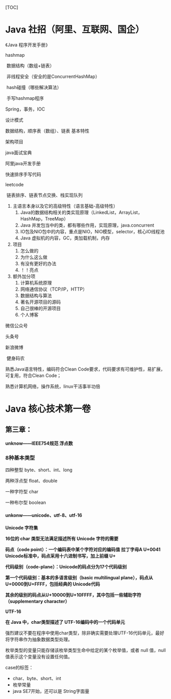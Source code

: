 [TOC]

# Java 社招（阿里、互联网、国企）

《Java 程序开发手册》

hashmap

​	数据结构（数组+链表）

​	非线程安全（安全的是ConcurrentHashMap）

​	hash碰撞（哪些解决算法）

​	手写hashmap程序



Spring，事务，IOC

设计模式

数据结构，顺序表（数组）、链表	基本特性

架构项目





java面试宝典

阿里java开发手册

快速排序手写代码

leetcode

​	链表排序、链表节点交换、栈实现队列





1. 主语言本身以及它的高级特性（语言基础-高级特性）
   1. Java的数据结构相关的类实现原理（LinkedList，ArrayList，HashMap，TreeMap）
   2. Java 并发包当中的类，都有哪些作用，实现原理，java.concurrent
   3. IO包及NIO包中的内容，重点是NIO，NIO模型，selector，核心IO线程池
   4. Java 虚拟机的内容，GC，类加载机制，内存
2. 项目
   1. 怎么做的
   2. 为什么这么做
   3. 有没有更好的办法
   4. ！！亮点
3. 额外加分项
   1. 计算机系统原理
   2. 网络通信协议（TCP/IP，HTTP）
   3. 数据结构与算法
   4. 著名开源项目的源码
   5. 自己很棒的开源项目
   6. 个人博客

微信公众号

头条号

新浪微博

​	健身码农





熟悉Java语言特性，编码符合Clean Code要求，代码要求有可维护性，易扩展，可复用，符合Clean Code；



熟悉计算机网络，操作系统，linux干活事半功倍



# Java 核心技术第一卷

## 第三章：

#### unknow——IEEE754规范 浮点数

### 8种基本类型

四种整型	byte、short、int、long

两种浮点型	float、double

一种字符型	char

一种布尔型	boolean

#### unkonw——unicode、utf-8、utf-16

**Unicode 字符集**



**16位的 char 类型无法满足描述所有 Unicode 字符的需要**

**码点（code point）：一个编码表中某个字符对应的编码值		拉丁字母A U+0041	Unicode标准中，码点采用十六进制书写，加上前缀 U+**

**代码级别（code-plane）：Unicode的码点分为17个代码级别**

**第一个代码级别：基本的多语言级别（basic multilingual plane），码点从 U+0000到U+FFFF，包括经典的 Unicode代码**

**其余的级别的码点从U+10000到U+10FFFF，其中包括一些辅助字符（supplementary character）**



**UTF-16**

**在 Java 中，char类型描述了 UTF-16编码中的一个代码单元**



强烈建议不要在程序中使用char类型，除非确实需要处理UTF-16代码单元，最好将字符串作为抽象数据类型处理。





枚举类型的变量只能存储该枚举类型生命中给定的某个枚举值，或者 null 值，null 值表示这个变量没有设置任何值。



case的标签：

+ char、byte、short、int
+ 枚举常量
+ java SE7开始，还可以是 String字面量

















